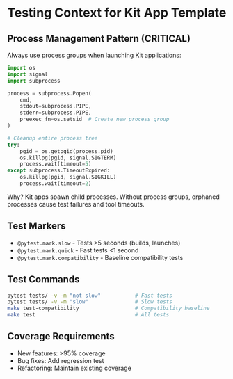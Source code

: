 # Testing Context for Kit App Template

## Process Management Pattern (CRITICAL)

Always use process groups when launching Kit applications:

```python
import os
import signal
import subprocess

process = subprocess.Popen(
    cmd,
    stdout=subprocess.PIPE,
    stderr=subprocess.PIPE,
    preexec_fn=os.setsid  # Create new process group
)

# Cleanup entire process tree
try:
    pgid = os.getpgid(process.pid)
    os.killpg(pgid, signal.SIGTERM)
    process.wait(timeout=5)
except subprocess.TimeoutExpired:
    os.killpg(pgid, signal.SIGKILL)
    process.wait(timeout=2)
```

Why? Kit apps spawn child processes. Without process groups, orphaned processes cause test failures and tool timeouts.

## Test Markers

- `@pytest.mark.slow` - Tests >5 seconds (builds, launches)
- `@pytest.mark.quick` - Fast tests <1 second
- `@pytest.mark.compatibility` - Baseline compatibility tests

## Test Commands

```bash
pytest tests/ -v -m "not slow"           # Fast tests
pytest tests/ -v -m "slow"               # Slow tests
make test-compatibility                  # Compatibility baseline
make test                                # All tests
```

## Coverage Requirements

- New features: >95% coverage
- Bug fixes: Add regression test
- Refactoring: Maintain existing coverage
